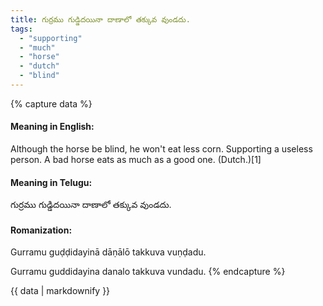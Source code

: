 ```yaml
---
title: గుర్రము గుడ్డిదయినా దాణాలో తక్కువ వుండదు.
tags:
  - "supporting"
  - "much"
  - "horse"
  - "dutch"
  - "blind"
---
```


{% capture data %}
#### Meaning in English:
Although the horse be blind, he won't eat less corn.
Supporting a useless person.
A bad horse eats as much as a good one. (Dutch.)[1]

#### Meaning in Telugu:
గుర్రము గుడ్డిదయినా దాణాలో తక్కువ వుండదు.

#### Romanization:
Gurramu guḍḍidayinā dāṇālō takkuva vuṇḍadu.

Gurramu guddidayina danalo takkuva vundadu.
{% endcapture %}

{{ data | markdownify }}

